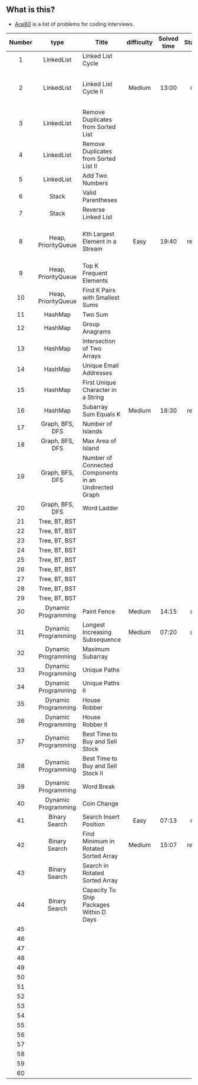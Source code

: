 ## What is this?
- [Arai60](https://1kohei1.com/leetcode/?fbclid=IwAR1NpXtiY5_5S2kdppjqRWemM0mM0keG1eCNBWR_2WQSarE1mShry9abWHs) is a list of problems for coding interviews.

| Number | type | Title | difficulty | Solved time | Status | Comment |
| :---: | :---: | ---- | :---: | :---: | :---: | :--- |
| 1 | LinkedList | Linked List Cycle |  |  |  |  |
| 2 | LinkedList | Linked List Cycle II | Medium | 13:00 | ok | find the solution with space complexity O(1) |
| 3 | LinkedList | Remove Duplicates from Sorted List |  |  |  |  |
| 4 | LinkedList | Remove Duplicates from Sorted List II |  |  |  |  |
| 5 | LinkedList | Add Two Numbers |  |  |  |  |
| 6 | Stack | Valid Parentheses |  |  |  |  |
| 7 | Stack | Reverse Linked List |  |  |  |  |
| 8 | Heap, PriorityQueue | Kth Largest Element in a Stream | Easy | 19:40 | retry | not smart answer and took too much time |
| 9 | Heap, PriorityQueue | Top K Frequent Elements |  |  |  |  |
| 10 | Heap, PriorityQueue | Find K Pairs with Smallest Sums |  |  |  |  |
| 11 | HashMap | Two Sum |  |  |  |  |
| 12 | HashMap | Group Anagrams |  |  |  |  |
| 13 | HashMap | Intersection of Two Arrays |  |  |  |  |
| 14 | HashMap | Unique Email Addresses |  |  |  |  |
| 15 | HashMap | First Unique Character in a String |  |  |  |  |
| 16 | HashMap | Subarray Sum Equals K | Medium | 18:30 | retry | too slow |
| 17 | Graph, BFS, DFS | Number of Islands |  |  |  |  |
| 18 | Graph, BFS, DFS | Max Area of Island |  |  |  |  |
| 19 | Graph, BFS, DFS | Number of Connected Components in an Undirected Graph |  |  |  |  |
| 20 | Graph, BFS, DFS | Word Ladder |  |  |  |  |
| 21 | Tree, BT, BST |  |  |  |  |  |
| 22 | Tree, BT, BST |  |  |  |  |  |
| 23 | Tree, BT, BST |  |  |  |  |  |
| 24 | Tree, BT, BST |  |  |  |  |  |
| 25 | Tree, BT, BST |  |  |  |  |  |
| 26 | Tree, BT, BST |  |  |  |  |  |
| 27 | Tree, BT, BST |  |  |  |  |  |
| 28 | Tree, BT, BST |  |  |  |  |  |
| 29 | Tree, BT, BST |  |  |  |  |  |
| 30 | Dynamic Programming | Paint Fence | Medium | 14:15 | ok |  |
| 31 | Dynamic Programming | Longest Increasing Subsequence | Medium | 07:20 | ok |  |
| 32 | Dynamic Programming | Maximum Subarray |  |  |  |  |
| 33 | Dynamic Programming | Unique Paths |  |  |  |  |
| 34 | Dynamic Programming | Unique Paths II |  |  |  |  |
| 35 | Dynamic Programming | House Robber |  |  |  |  |
| 36 | Dynamic Programming | House Robber II |  |  |  |  |
| 37 | Dynamic Programming | Best Time to Buy and Sell Stock |  |  |  |  |
| 38 | Dynamic Programming | Best Time to Buy and Sell Stock II |  |  |  |  |
| 39 | Dynamic Programming | Word Break |  |  |  |  |
| 40 | Dynamic Programming | Coin Change |  |  |  |  |
| 41 | Binary Search | Search Insert Position | Easy | 07:13 | ok |  |
| 42 | Binary Search | Find Minimum in Rotated Sorted Array | Medium | 15:07 | retry | careless miss |
| 43 | Binary Search | Search in Rotated Sorted Array |  |  |  |  |
| 44 | Binary Search | Capacity To Ship Packages Within D Days |  |  |  |  |
| 45 |  |  |  |  |  |  |
| 46 |  |  |  |  |  |  |
| 47 |  |  |  |  |  |  |
| 48 |  |  |  |  |  |  |
| 49 |  |  |  |  |  |  |
| 50 |  |  |  |  |  |  |
| 51 |  |  |  |  |  |  |
| 52 |  |  |  |  |  |  |
| 53 |  |  |  |  |  |  |
| 54 |  |  |  |  |  |  |
| 55 |  |  |  |  |  |  |
| 56 |  |  |  |  |  |  |
| 57 |  |  |  |  |  |  |
| 58 |  |  |  |  |  |  |
| 59 |  |  |  |  |  |  |
| 60 |  |  |  |  |  |  |
